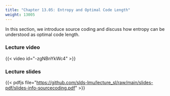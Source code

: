 ```yaml
---
title: "Chapter 13.05: Entropy and Optimal Code Length"
weight: 13005
---
```

In this section, we introduce source coding and discuss how entropy can be understood as optimal code length. 

<!--more-->

### Lecture video

{{< video id="-zgNBnYkWc4" >}}

### Lecture slides

{{< pdfjs file="https://github.com/slds-lmu/lecture_sl/raw/main/slides-pdf/slides-info-sourcecoding.pdf" >}}
